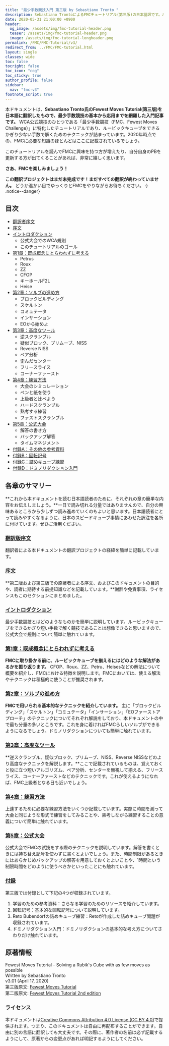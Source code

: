 ```yaml
---
title: "最少手数競技入門 第三版 by Sebastiano Tronto "
description: Sebastiano TrontoによるFMCチュートリアル(第三版)の日本語訳です。ルービックキューブの最少手数競技のための入門記事です。
date: 2020-05-31 21:00:00 +0900
header:
  og_image: /assets/img/fmc-tutorial-header.png
  teaser: /assets/img/fmc-tutorial-header.png
  image: /assets/img/fmc-tutorial-longheader.png
permalink: /FMC/FMC-Tutorial/v3/
redirect_from: ../FMC/FMC-tutorial.html
layout: single
classes: wide
toc: false
tocright: false
toc_icon: "cog"
toc_sticky: true
author_profile: false
sidebar: 
  nav: "fmc-v3"
footnote_script: true
---
```

本ドキュメントは、**Sebastiano Tronto氏のFewest Moves Tutorial(第三版)を日本語に翻訳したもので、最少手数競技の基本から応用までを網羅した入門記事です。** WCA公式競技のひとつである「最少手数競技（FMC、Fewest Moves Challenge）」に特化したチュートリアルであり、ルービックキューブをできるかぎり少ない手数で解くためのテクニックが詰まっています。2020年時点での、FMCに必要な知識のほとんどはここに記載されているでしょう。

このチュートリアルを読んでFMCに興味を持つ方が増えたり、自分自身のPBを更新する方が出てくることがあれば、非常に嬉しく思います。

**さあ、FMCを楽しみましょう！**

**この翻訳プロジェクトはまだ未完成です！まだすべての翻訳が終わっていません。** どうか温かい目でゆっくりとFMCをやりながらお待ちください。
{: .notice--danger}

## 目次
- [翻訳者序文](translation-preface)
- [序文](preface)
- [イントロダクション](introduction)
  - 公式大会でのWCA規則
  - このチュートリアルのゴール
- [第1章：既成概念にとらわれずに考える](chapter1)
  - Petrus
  - Roux
  - ZZ
  - CFOP
  - キーホールF2L
  - Heise
- [第2章：ソルブの進め方](chapter2)
  - ブロックビルディング
  - スケルトン
  - コミュテータ
  - インサーション
  - EOから始めよ
- [第3章：高度なツール](chapter3)
  - 逆スクランブル
  - 疑似ブロック、プリムーブ、NISS
  - Reverse NISS
  - ペア分析
  - 歪んだセンター
  - フリースライス
  - コーナーファースト
- [第4章：練習方法](chapter4)
  - 大会のシミュレーション
  - ペンと紙を使う
  - 上級者と比べよう
  - ハードスクランブル
  - 熟考する練習
  - ファストスクランブル
- [第5章：公式大会](chapter5)
  - 解答の書き方
  - バックアップ解答
  - タイムマネジメント
- [付録A：その他の参考資料](appendix#appendix-a)
- [付録B：回転記号](appendix#appendix-b)
- [付録C：詰めキューブ練習](appendix#appendix-c)
- [付録D：ドミノリダクション入門](appendix#appendix-d)

## 各章のサマリー
**これから本ドキュメントを読む日本語読者のために、それぞれの章の簡単な内容をお伝えしましょう。**一日で読み切れる分量ではありませんので、自分の興味あるところから少しずつ読み進めていくのもよいと思います。日本語読者にとって読みやすくなるように、日本のスピードキューブ事情にあわせた訳注を各所に付けています。ぜひご活用ください。

### [翻訳版序文](translation-preface)
翻訳者による本ドキュメントの翻訳プロジェクトの経緯を簡単に記載しています。

### [序文](preface)
**第二版および第三版での原著者による序文、およびこのドキュメントの目的や、読者に期待する前提知識などを記載しています。**謝辞や免責事項、ライセンスもこのセクションにまとめました。

### [イントロダクション](introduction)
最少手数競技とはどのようなものかを簡単に説明しています。ルービックキューブをできるかぎり短い手数で解く競技であることは想像できると思いますので、公式大会で規則について簡単に触れています。

### [第1章：既成概念にとらわれずに考える](chapter1)
**FMCに取り掛かる前に、ルービックキューブを揃えるにはどのような解法があるかを振り返ります。** CFOP、Roux、ZZ、Petru、Heisesなどの解法について概要を紹介し、FMCにおける特徴を説明します。FMCにおいては、使える解法やテクニックは積極的に使うことが推奨されます。

### [第2章：ソルブの進め方](chapter2)
**FMCで用いられる基本的なテクニックを紹介しています。** 主に「ブロックビルディング」「スケルトン」「コミュテータ」「インサーション」「EOファーストアプローチ」のテクニックについてそれぞれ解説をしており、本ドキュメントの中で最も分量の多いところです。これを身に着ければFMCらしいソルブができるようになるでしょう。ドミノリダクションについても簡単に触れています。

### [第3章：高度なツール](chapter3)
**逆スクランブル、疑似ブロック、プリムーブ、NISS、Reverse NISSなどのより高度なテクニックを解説します。**ここで記載されているものは、覚えておくと役に立つ短いアルゴリズム、ペア分析、センターを無視して揃える、フリースライス、コーナーファーストなどのテクニックです。これが使えるようになれば、FMC上級者となる日も近いでしょう。

### [第4章：練習方法](chapter4)
上達するために必要な練習方法をいくつか記載しています。実際に時間を測って大会と同じような形式で練習をしてみることや、熟考しながら練習することの意義について簡単に触れています。

### [第5章：公式大会](chapter5)
公式大会でFMCの試技をする際のテクニックを説明しています。解答を書くときには持ち替え記号を使わずに書くとよいでしょう。また、時間制限があるときにはあらかじめバックアップの解答を用意しておくとよいことや、1時間という制限時間をどのように使うべきかといったことにも触れています。

### [付録](appendix)
第三版では付録として下記の4つが収録されています。
1. 学習のための参考資料：さらなる学習のためのリソースを紹介しています。
1. 回転記号：基本的な回転記号について説明しています。
1. Reto Bubendorfの詰めキューブ練習：Retoが作成した詰めキューブ問題が収録されています。
1. ドミノリダクション入門：ドミノリダクションの基本的な考え方についてさわりだけ触れています。

## 原著情報
Fewest Moves Tutorial - Solving a Rubik's Cube with as few moves as possible  
Written by Sebastiano Tronto  
v3.01 (April 17, 2020)  
第三版原文: [Fewest Moves Tutorial](https://fmcsolves.cubing.net/fmc_tutorial_ENG.pdf)  
第二版原文: [Fewest Moves Tutorial 2nd edition](https://fmcsolves.cubing.net/fmc_tutorial_ENG_v2.pdf)  

### ライセンス
本ドキュメントは[Creative Commons Attribution 4.0 License (CC BY 4.0)](https://creativecommons.org/licenses/by/4.0/)で提供されます。つまり、このドキュメントは自由に再配布することができます。自由に別の言語に翻訳しても大丈夫です。その際に、著作者の名前は必ず記載するようにして、原著からの変更点があれば明記するようにしてください。